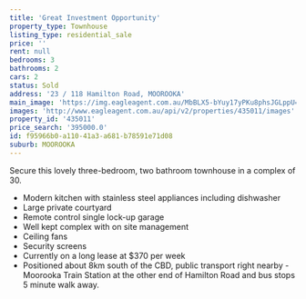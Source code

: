 ```yaml
---
title: 'Great Investment Opportunity'
property_type: Townhouse
listing_type: residential_sale
price: ''
rent: null
bedrooms: 3
bathrooms: 2
cars: 2
status: Sold
address: '23 / 118 Hamilton Road, MOOROOKA'
main_image: 'https://img.eagleagent.com.au/MbBLX5-bYuy17yPKu8phsJGLppU=/1280x854/smart/https://s3-us-west-2.amazonaws.com/eagleagent-orig/images/6819760/106432377-image-M.jpg'
images: 'http://www.eagleagent.com.au/api/v2/properties/435011/images'
property_id: '435011'
price_search: '395000.0'
id: f95966b0-a110-41a3-a681-b78591e71d08
suburb: MOOROOKA
---
```

Secure this lovely three-bedroom, two bathroom townhouse in a complex of 30.

*  Modern kitchen with stainless steel appliances including dishwasher
*  Large private courtyard
*  Remote control single lock-up garage
*  Well kept complex with on site management
*  Ceiling fans
*  Security screens
*  Currently on a long lease at $370 per week
*  Positioned about 8km south of the CBD, public transport right nearby - Moorooka Train Station at the other end of Hamilton Road and bus stops 5 minute walk away.
